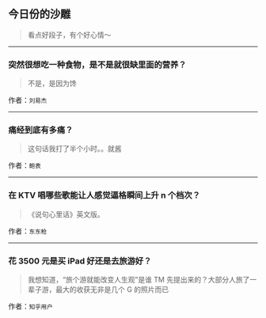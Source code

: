## 今日份的沙雕

> 看点好段子，有个好心情～


 
---

### 突然很想吃一种食物，是不是就很缺里面的营养？

> 不是，是因为馋


作者：`刘易杰`

---

### 痛经到底有多痛？

> 这句话我打了半个小时。。就酱


作者：`鲍表`

---

### 在 KTV 唱哪些歌能让人感觉逼格瞬间上升 n 个档次？

> 《说句心里话》英文版。


作者：`东东枪`

---

### 花 3500 元是买 iPad 好还是去旅游好？

> 我想知道，“旅个游就能改变人生观”是谁 TM 先提出来的？大部分人旅了一辈子游，最大的收获无非是几个 G 的照片而已


作者：`知乎用户`